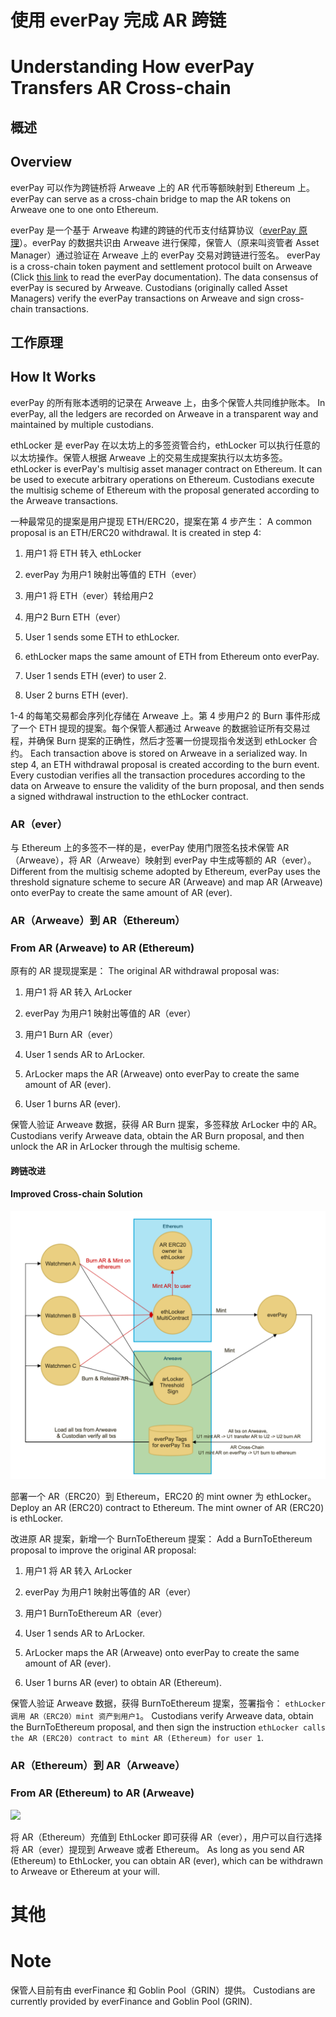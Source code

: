 # 使用 everPay 完成 AR 跨链
# Understanding How everPay Transfers AR Cross-chain

## 概述
## Overview

everPay 可以作为跨链桥将 Arweave 上的 AR 代币等额映射到 Ethereum 上。
everPay can serve as a cross-chain bridge to map the AR tokens on Arweave one to one onto Ethereum.

everPay 是一个基于 Arweave 构建的跨链的代币支付结算协议（[everPay 原理](https://medium.com/everfinance/everpay-a-trusted-cross-chain-payment-protocol-eba4a0af7d66)）。everPay 的数据共识由 Arweave 进行保障，保管人（原来叫资管者 Asset Manager）通过验证在 Arweave 上的 everPay 交易对跨链进行签名。
everPay is a cross-chain token payment and settlement protocol built on Arweave (Click [this link](https://medium.com/everfinance/everpay-a-trusted-cross-chain-payment-protocol-eba4a0af7d66) to read the everPay documentation). The data consensus of everPay is secured by Arweave. Custodians (originally called Asset Managers) verify the everPay transactions on Arweave and sign cross-chain transactions.

## 工作原理
## How It Works

everPay 的所有账本透明的记录在 Arweave 上，由多个保管人共同维护账本。
In everPay, all the ledgers are recorded on Arweave in a transparent way and maintained by multiple custodians.

ethLocker 是 everPay 在以太坊上的多签资管合约，ethLocker 可以执行任意的以太坊操作。保管人根据 Arweave 上的交易生成提案执行以太坊多签。
ethLocker is everPay's multisig asset manager contract on Ethereum. It can be used to execute arbitrary operations on Ethereum. Custodians execute the multisig scheme of Ethereum with the proposal generated according to the Arweave transactions.

一种最常见的提案是用户提现 ETH/ERC20，提案在第 4 步产生：
A common proposal is an ETH/ERC20 withdrawal. It is created in step 4:

1. 用户1 将 ETH 转入 ethLocker
2. everPay 为用户1 映射出等值的 ETH（ever）
3. 用户1 将 ETH（ever）转给用户2
4. 用户2 Burn ETH（ever）

1. User 1 sends some ETH to ethLocker.
2. ethLocker maps the same amount of ETH from Ethereum onto everPay. 
3. User 1 sends ETH (ever) to user 2.
4. User 2 burns ETH (ever). 

1-4 的每笔交易都会序列化存储在 Arweave 上。第 4 步用户2 的 Burn 事件形成了一个 ETH 提现的提案。每个保管人都通过 Arweave 的数据验证所有交易过程，并确保 Burn 提案的正确性，然后才签署一份提现指令发送到 ethLocker 合约。
Each transaction above is stored on Arweave in a serialized way. In step 4, an ETH withdrawal proposal is created according to the burn event. Every custodian verifies all the transaction procedures according to the data on Arweave to ensure the validity of the burn proposal, and then sends a signed withdrawal instruction to the ethLocker contract.

### AR（ever）

与 Ethereum 上的多签不一样的是，everPay 使用门限签名技术保管 AR（Arweave），将 AR（Arweave）映射到 everPay 中生成等额的 AR（ever）。
Different from the multisig scheme adopted by Ethereum, everPay uses the threshold signature scheme to secure AR (Arweave) and map AR (Arweave) onto everPay to create the same amount of AR (ever).

### AR（Arweave）到 AR（Ethereum）

### From AR (Arweave) to AR (Ethereum)

原有的 AR 提现提案是：
The original AR withdrawal proposal was:

1. 用户1 将 AR 转入 ArLocker
2. everPay 为用户1 映射出等值的 AR（ever）
3. 用户1 Burn AR（ever）

1. User 1 sends AR to ArLocker.
2. ArLocker maps the AR (Arweave) onto everPay to create the same amount of AR (ever).
3. User 1 burns AR (ever).

保管人验证 Arweave 数据，获得 AR Burn 提案，多签释放  ArLocker 中的 AR。
Custodians verify Arweave data, obtain the AR Burn proposal, and then unlock the AR in ArLocker through the multisig scheme.

#### 跨链改进
#### Improved Cross-chain Solution

![](img1.png)

部署一个 AR（ERC20）到 Ethereum，ERC20 的 mint owner 为 ethLocker。
Deploy an AR (ERC20) contract to Ethereum. The mint owner of AR (ERC20) is ethLocker. 

改进原 AR 提案，新增一个 BurnToEthereum 提案：
Add a BurnToEthereum proposal to improve the original AR proposal:

1. 用户1 将 AR 转入 ArLocker
2. everPay 为用户1 映射出等值的 AR（ever）
3. 用户1 BurnToEthereum AR（ever）

1. User 1 sends AR to ArLocker.
2. ArLocker maps the AR (Arweave) onto everPay to create the same amount of AR (ever).
3. User 1 burns AR (ever) to obtain AR (Ethereum).

保管人验证 Arweave 数据，获得 BurnToEthereum 提案，签署指令： `ethLocker 调用 AR（ERC20）mint 资产到用户1`。
Custodians verify Arweave data, obtain the BurnToEthereum proposal, and then sign the instruction `ethLocker calls the AR (ERC20) contract to mint AR (Ethereum) for user 1`.

### AR（Ethereum）到 AR（Arweave）
### From AR (Ethereum) to AR (Arweave)

![](img2.png)

将 AR（Ethereum）充值到 EthLocker 即可获得 AR（ever），用户可以自行选择将 AR（ever）提现到 Arweave 或者 Ethereum。
As long as you send AR (Ethereum) to EthLocker, you can obtain AR (ever), which can be withdrawn to Arweave or Ethereum at your will.

# 其他
# Note

保管人目前有由 everFinance 和 Goblin Pool（GRIN）提供。
Custodians are currently provided by everFinance and Goblin Pool (GRIN).
